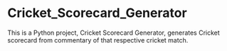 # Cricket_Scorecard_Generator
This is a Python project, Cricket Scorecard Generator, generates Cricket scorecard from commentary of that respective cricket match.

